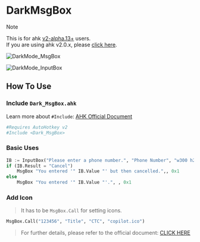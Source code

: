 # DarkMsgBox
> [!NOTE]  
> This is for ahk [v2-alpha.13+](https://www.autohotkey.com/docs/alpha/ChangeLog.htm#v2.1-alpha.13) users.  
> If you are using ahk v2.0.x, please [click here](https://github.com/nperovic/DarkMsgBox).

![DarkMode_MsgBox](https://github.com/nperovic/DarkMsgBox/assets/122501303/cd0a25de-54fc-42e1-b0e1-56b373c5ce29)

![DarkMode_InputBox](https://github.com/nperovic/DarkMsgBox/assets/122501303/a986b964-f98f-4d5a-a44a-f79db4d94b07)

## How To Use
### Include `Dark_MsgBox.ahk`
Learn more about `#Include`: [AHK Official Document](https://www.autohotkey.com/docs/alpha/lib/_Include.htm)
```php
#Requires AutoHotkey v2
#Include <Dark_MsgBox>
```

### Basic Uses
```py
IB := InputBox("Please enter a phone number.", "Phone Number", "w300 h200")
if (IB.Result = "Cancel")
    MsgBox "You entered '" IB.Value "' but then cancelled.",, 0x1
else
    MsgBox "You entered '" IB.Value "'.", , 0x1
```

### Add Icon
> It has to be `MsgBox.Call` for setting icons.
```py
MsgBox.Call("123456", "Title", "CTC", "copilot.ico")
```
> For further details, please refer to the official document: [CLICK HERE](https://www.autohotkey.com/docs/v2/lib/MsgBox.htm)

